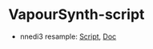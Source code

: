 # VapourSynth-script

* nnedi3 resample: [Script](https://github.com/Kiyamou/VapourSynth-script/blob/master/nnedi3_resample.py), [Doc](https://github.com/Kiyamou/VapourSynth-script/blob/master/nnedi3_resample-readme.md)
